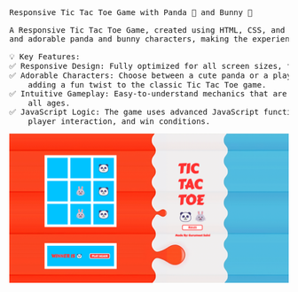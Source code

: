 <pre>Responsive Tic Tac Toe Game with Panda 🐼 and Bunny 🐰

A Responsive Tic Tac Toe Game, created using HTML, CSS, and JavaScript. The game features fun<br>and adorable panda and bunny characters, making the experience even more engaging for players.

💡 Key Features:
✅ Responsive Design: Fully optimized for all screen sizes, from mobile to desktop.
✅ Adorable Characters: Choose between a cute panda or a playful bunny as your opponent,<br>    adding a fun twist to the classic Tic Tac Toe game.
✅ Intuitive Gameplay: Easy-to-understand mechanics that are perfect for players of<br>    all ages.
✅ JavaScript Logic: The game uses advanced JavaScript functions to manage gameplay,<br>    player interaction, and win conditions.</pre>

<img src="https://github.com/Gurumeet-Saini/Panda-Vs-Bunny-Tic-Tac-Toe-Showdown/blob/main/TIC%20TAC%20TOE.png" alt="Tic Tac Toe" width="900">
